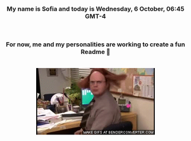 


<div align="center">
<h3 >My name is Sofia and today is Wednesday, 6 October, 06:45 GMT-4</h3><br>
<h3 >For now, me and my personalities are working to create a fun Readme 👋
</h3><br>
<img src='img/dwight.gif' alt='working...'/>
</div>
